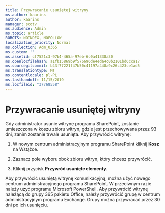 ```yaml
---
title: Przywracanie usuniętej witryny
ms.author: kaarins
author: kaarins
manager: scotv
ms.audience: Admin
ms.topic: article
ROBOTS: NOINDEX, NOFOLLOW
localization_priority: Normal
ms.collection: Adm_O365
ms.custom: ''
ms.assetid: cf7521c3-97b4-465a-97eb-6c0a41338a30
ms.openlocfilehash: a1fb15869b9f576696de4eda4c0b2101bd6cca17
ms.sourcegitcommit: b43f77221f47b50c41197a448a9c26c423ce1ad5
ms.translationtype: MT
ms.contentlocale: pl-PL
ms.lasthandoff: 11/15/2019
ms.locfileid: "37768558"
---
```

# <a name="restore-a-deleted-site"></a>Przywracanie usuniętej witryny

Gdy administrator usunie witrynę programu SharePoint, zostanie umieszczona w koszu zbioru witryn, gdzie jest przechowywana przez 93 dni, zanim zostanie trwale usunięta. Aby przywrócić witrynę:
  
1. W nowym centrum administracyjnym programu SharePoint kliknij **Kosz** na Wstążce. 
    
2. Zaznacz pole wyboru obok zbioru witryn, który chcesz przywrócić.
    
3. Kliknij przycisk **Przywróć usunięte elementy**.
    
Aby przywrócić usuniętą witrynę komunikacyjną, można użyć nowego centrum administracyjnego programu SharePoint. W przeciwnym razie należy użyć programu Microsoft PowerShell. Aby przywrócić witrynę należącą do grupy 365 pakietu Office, należy przywrócić grupę w centrum administracyjnym programu Exchange. Grupy można przywracać przez 30 dni po ich usunięciu.
  

